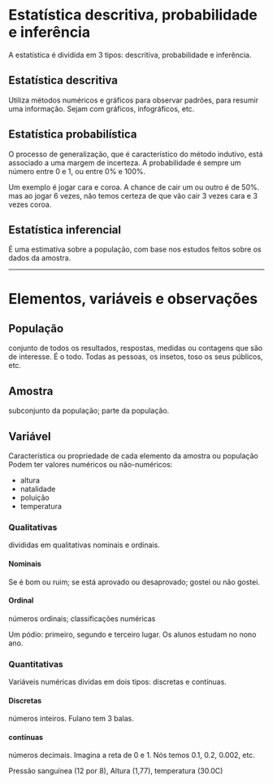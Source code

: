 # Estatística descritiva, probabilidade e inferência

A estatística é dividida em 3 tipos: descritiva, probabilidade e inferência.

## Estatística descritiva

Utiliza métodos numéricos e gráficos para observar padrões, para resumir uma informação. Sejam com gráficos, infográficos, etc.

## Estatística probabilística

O processo de generalização, que é característico do método indutivo, está associado a uma margem de incerteza. A probabilidade é sempre um número entre 0 e 1, ou entre 0% e 100%.

Um exemplo é jogar cara e coroa. A chance de cair um ou outro é de 50%. mas ao jogar 6 vezes, não temos certeza de que vão cair 3 vezes cara e 3 vezes coroa.

## Estatística inferencial

É uma estimativa sobre a população, com base nos estudos feitos sobre os dados da amostra.

---

# Elementos, variáveis e observações

## População

conjunto de todos os resultados, respostas, medidas ou contagens que são de interesse. É o todo. Todas as pessoas, os insetos, toso os seus públicos, etc.

## Amostra

subconjunto da população; parte da população.

## Variável

Característica ou propriedade de cada elemento da amostra ou população
Podem ter valores numéricos ou não-numéricos:

* altura
* natalidade
* poluição
* temperatura

### Qualitativas

divididas em qualitativas nominais e ordinais.

#### Nominais

Se é bom ou ruim; se está aprovado ou desaprovado; gostei ou não gostei.

#### Ordinal

números ordinais; classificações numéricas

Um pódio: primeiro, segundo e terceiro lugar.
Os alunos estudam no nono ano.

### Quantitativas

Variáveis numéricas dividas em dois tipos: discretas e contínuas.

#### Discretas

números inteiros. Fulano tem 3 balas.

#### contínuas

números decimais. Imagina a reta de 0 e 1. Nós temos 0.1, 0.2, 0.002, etc.

Pressão sanguínea (12 por 8), Altura (1,77), temperatura (30.0C)